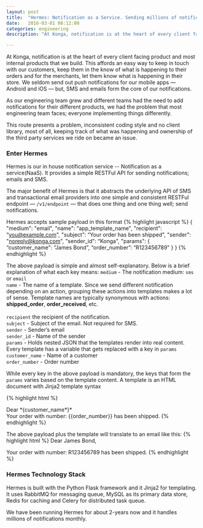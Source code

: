 ```yaml
---
layout: post
title:  "Hermes: Notification as a Service. Sending millions of notifications monthly"
date:   2016-03-01 08:12:00
categories: engineering
description: "At Konga, notification is at the heart of every client facing product and most internal products that we build. This affords an easy way to keep in touch with our customers, keep them in the know of what is happening to their orders and for the merchants, let them know what is happening in their store"

---
```

At Konga, notification is at the heart of every client facing product and most internal products that we build. This affords an easy way to keep in touch with our customers, keep them in the know of what is happening to their orders and for the merchants, let them know what is happening in their store. We seldom send out push notifications for our mobile apps — Android and iOS — but, SMS and emails form the core of our notifications.

As our engineering team grew and different teams had the need to add notifications for their different products, we had the problem that most engineering team faces; everyone implementing things differently.

This route presents a problem, inconsistent coding style and no client library, most of all, keeping track of what was happening and ownership of the third party services we ride on became an issue.

<h3>Enter Hermes</h3>
Hermes is our in house notification service -- Notification as a service(NaaS). It provides a simple RESTFul API for sending notifications; emails and SMS.

The major benefit of Hermes is that it abstracts the underlying API of  SMS and transactional email providers into one simple and consistent RESTFul endpoint — `/v1/endpoint`  — that does one thing and one thing well; send notifications.

Hermes accepts sample payload in this format
{% highlight javascript %}
{
    "medium": "email",
    "name": “app_template_name",
    "recipient": “you@example.com",
    "subject": “Your order has been shipped",
    "sender": "noreply@konga.com",
    "sender_id": “Konga",
    "params": {
        “customer_name": “James Bond”,
        “order_number”: “R123456789"
    }
}
{% endhighlight %}

The above payload is simple and almost self-explanatory. Below is a brief explanation of what each key means:
`medium` - The notification medium: `sms` or `email`<br/>
`name`  - The name of a template. Since we send different notification depending on an action, grouping these actions into templates makes a lot of sense. Template names are typically synonymous with actions: <b>shipped_order</b>, <b>order_received</b>, etc.<br/><br/>
`recipient` the recipient of the notification.<br/>
`subject` - Subject of the email. Not required for SMS.<br/>
`sender` - Sender’s email<br/>
`sender_id` - Name of the sender<br/>
`params` - Holds nested JSON that the templates render into real content. Every template has a variable that gets replaced with a key in `params`<br/>
`customer_name` - Name of a customer<br/>
`order_number` - Order number<br/>

While every key in the above payload is mandatory, the keys that form the `params` varies based on the template content. A template is an HTML document with Jinja2 template syntax

{% highlight html %}
<!DOCTYPE html>
<html lang="en">
<head>
    <meta charset="UTF-8">
    <title>Title</title>
</head>
<body>
    Dear *{customer_name*}* <br/>
    Your order with number: {{order_number}} has been shipped.
</body>
</html>
{% endhighlight %}

The above payload plus the template will translate to an email like this:
{% highlight html %}
Dear James Bond,

Your order with number: R123456789 has been shipped.
{% endhighlight %}

<h3>Hermes Technology Stack</h3>
Hermes is built with the Python Flask framework and it Jinja2 for templating. It uses RabbitMQ for messaging queue, MySQL as its primary data store, Redis for caching and Celery for distributed task queue.

We have been running Hermes for about 2-years now and it handles millions of notifications monthly.
